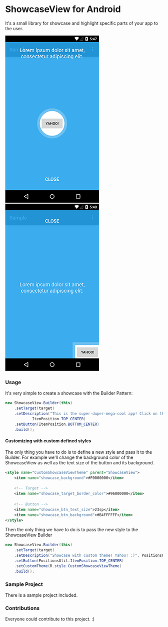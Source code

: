 # ShowcaseView for Android
It's a small library for showcase and highlight specific parts of your app to the user. 

![alt tag](https://raw.githubusercontent.com/Seishin/showcase-tutorial/master/Images/Screenshot_1.png) ![alt tag](https://raw.githubusercontent.com/Seishin/showcase-tutorial/master/Images/Screenshot_2.png)

### Usage
It's very simple to create a showcase with the Builder Pattern:
```java
new ShowcaseView.Builder(this)
    .setTarget(target)
    .setDescription("This is the super-duper-mega-cool app! Click on this button to start it now!",
            ItemPosition.TOP_CENTER)
    .setButton(ItemPosition.BOTTOM_CENTER)
    .build();
```

#### Customizing with custom defined styles
The only thing you have to do is to define a new style and pass it to the Builder.
For example we'll change the background color of the ShowcaseView as well as the text size of the button and its background.

```xml
<style name="CustomShowcaseViewTheme" parent="ShowcaseView">
    <item name="showcase_background">#F0000000</item>

    <!-- Target -->
    <item name="showcase_target_border_color">#96000000</item>

    <!-- Button -->
    <item name="showcase_btn_text_size">23sp</item>
    <item name="showcase_btn_background">#B4FFFFFF</item>
</style>
```

Then the only thing we have to do is to pass the new style to the ShowcaseView Builder
```java
new ShowcaseView.Builder(this)
    .setTarget(target)
    .setDescription("Showcase with custom theme! Yahoo! :)", PositionsUtil.ItemPosition.CENTER)
    .setButton(PositionsUtil.ItemPosition.TOP_CENTER)
    .setCustomTheme(R.style.CustomShowcaseViewTheme)
    .build();
```

### Sample Project
There is a sample project included.

### Contributions
Everyone could contribute to this project. :)